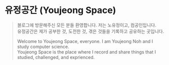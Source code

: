 # 유정공간 (Youjeong Space)

>블로그에 방문해주신 모든 분들 환영합니다. 저는 노유정이고, 컴공인입니다.  
>유정공간은 제가 공부한 것, 도전한 것, 겪은 것들을 기록하고 공유하는 곳입니다.  
>
>Welcome to Youjeong Space, everyone. I am Youjeong Noh and I study computer science.  
>Youjeong Space is the place where I record and share things that I studied, challenged, and exprienced.  


